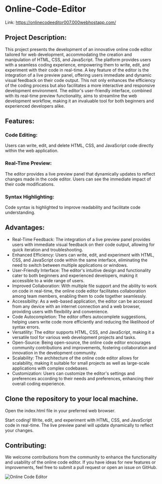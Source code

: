 # Online-Code-Editor

Link: https://onlinecodeeditor007.000webhostapp.com/


## Project Description:
This project presents the development of an innovative online code editor tailored for web development, accommodating the creation and manipulation of HTML, CSS, and JavaScript. The platform provides users with a seamless coding experience, empowering them to write, edit, and experiment with their code in real-time. A key feature of the editor is the integration of a live preview panel, offering users immediate and dynamic visual feedback on their code output. This not only enhances the efficiency of the coding process but also facilitates a more interactive and responsive development environment. The editor's user-friendly interface, combined with its real-time preview functionality, aims to streamline the web development workflow, making it an invaluable tool for both beginners and experienced developers alike.

## Features:

### Code Editing:
Users can write, edit, and delete HTML, CSS, and JavaScript code directly within the web application.

### Real-Time Preview: 
The editor provides a live preview panel that dynamically updates to reflect changes made in the code editor. Users can see the immediate impact of their code modifications.

### Syntax Highlighting: 
Code syntax is highlighted to improve readability and facilitate code understanding.



## Advantages:

* Real-Time Feedback: The integration of a live preview panel provides users with immediate visual feedback on their code output, allowing for quick iteration and troubleshooting.
* Enhanced Efficiency: Users can write, edit, and experiment with HTML, CSS, and JavaScript code within the same interface, eliminating the need to switch between multiple applications or windows.
* User-Friendly Interface: The editor's intuitive design and functionality cater to both beginners and experienced developers, making it accessible to a wide range of users.
* Improved Collaboration: With multiple file support and the ability to work on code in real-time, the online code editor facilitates collaboration among team members, enabling them to code together seamlessly.
* Accessibility: As a web-based application, the editor can be accessed from any device with an internet connection and a web browser, providing users with flexibility and convenience.
* Code Autocompletion: The editor offers autocomplete suggestions, helping users write code more efficiently and reducing the likelihood of syntax errors.
* Versatility: The editor supports HTML, CSS, and JavaScript, making it a versatile tool for various web development projects and tasks.
* Open-Source: Being open-source, the online code editor encourages community contributions and improvements, fostering collaboration and innovation in the development community.
* Scalability: The architecture of the online code editor allows for scalability, making it suitable for small projects as well as large-scale applications with complex codebases.
* Customization: Users can customize the editor's settings and preferences according to their needs and preferences, enhancing their overall coding experience.

## Clone the repository to your local machine.
Open the index.html file in your preferred web browser.

Start coding! Write, edit, and experiment with HTML, CSS, and JavaScript code in real-time. The live preview panel will update dynamically to reflect your changes.

## Contributing:
We welcome contributions from the community to enhance the functionality and usability of the online code editor. If you have ideas for new features or improvements, feel free to submit a pull request or open an issue on GitHub.


![Online Code Editor](https://github.com/Tanishgupta007/Online-Code-Editor/assets/75359038/ee6e81fc-cf10-4a17-a5a3-f45c4e8793f7)

